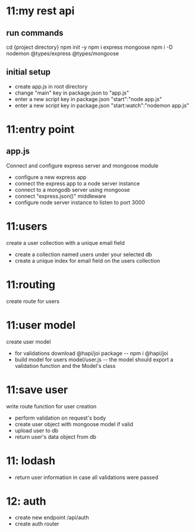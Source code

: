 # 11:my rest api

## run commands

cd {project directory}
npm init -y
npm i express mongoose
npm i -D nodemon @types/express @types/mongoose

## initial setup

- create app.js in root directory
- change "main" key in package.json to "app.js"
- enter a new script key in package.json "start":"node app.js"
- enter a new script key in package.json "start:watch":"nodemon app.js"

# 11:entry point

## app.js

Connect and configure express server and mongoose module

- configure a new express app
- connect the express app to a node server instance
- connect to a mongodb server using mongoose
- connect "express.json()" middleware
- configure node server instance to listen to port 3000

# 11:users

create a user collection with a unique email field

- create a collection named users under your selected db
- create a unique index for email field on the users collection

# 11:routing

create route for users

# 11:user model

create user model

- for validations download @hapi/joi package
  -- npm i @hapi/joi
- build model for users model/user.js
  -- the model should export a validation function and the Model's class

# 11:save user

write route function for user creation

- perform validation on request's body
- create user object with mongoose model if valid
- upload user to db
- return user's data object from db

# 11: lodash

- return user information in case all validations were passed

# 12: auth

- create new endpoint /api/auth
- create auth router
